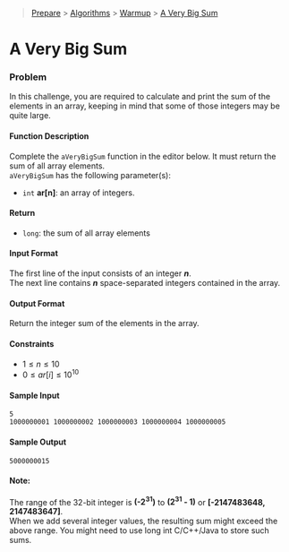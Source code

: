 > [Prepare](https://www.hackerrank.com/dashboard) > [Algorithms](https://www.hackerrank.com/domains/algorithms) > 
[Warmup](https://www.hackerrank.com/domains/algorithms/warmup) > [A Very Big Sum](https://www.hackerrank.com/challenges/a-very-big-sum/problem)
# A Very Big Sum

### Problem
In this challenge, you are required to calculate and print the sum of the elements in an array, 
keeping in mind that some of those integers may be quite large.

#### Function Description
Complete the `aVeryBigSum` function in the editor below. It must return the sum of all array elements. <br/>
`aVeryBigSum` has the following parameter(s):
- `int` **ar[n]**: an array of integers.

#### Return
- `long`: the sum of all array elements

#### Input Format
The first line of the input consists of an integer _**n**_. <br/>
The next line contains _**n**_ space-separated integers contained in the array.

#### Output Format
Return the integer sum of the elements in the array.

#### Constraints
- $1 \leq n \leq 10$
- $0 \leq ar[i] \leq 10^10$

#### Sample Input
```text
5
1000000001 1000000002 1000000003 1000000004 1000000005
```

#### Sample Output
```text
5000000015
```

#### Note:
The range of the 32-bit integer is **(-2<sup>31</sup>)** to **(2<sup>31</sup> - 1)** or **[-2147483648, 2147483647]**. <br/>
When we add several integer values, the resulting sum might exceed the above range. 
You might need to use long int C/C++/Java to store such sums.
